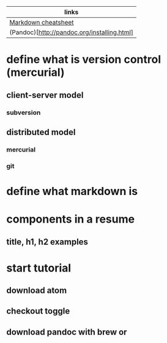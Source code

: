 | links               |
|---------------------|
| [Markdown cheatsheet](https://github.com/adam-p/markdown-here/wiki/Markdown-Cheatsheet) |
| (Pandoc)[http://pandoc.org/installing.html] |

# define what is version control (mercurial)

## client-server model
### subversion

## distributed model
### mercurial
### git

# define what markdown is

# components in a resume
## title, h1, h2 examples

# start tutorial
## download atom
## checkout toggle
## download pandoc with brew or
